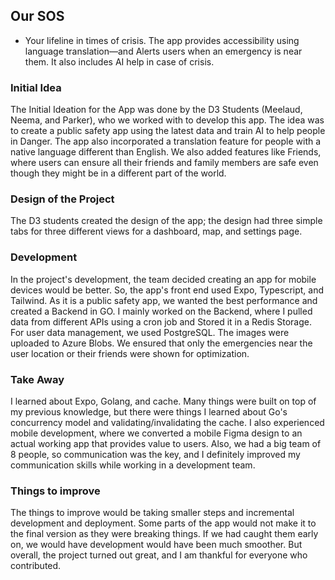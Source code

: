 ## Our SOS


- Your lifeline in times of crisis. The app provides accessibility using language translation—and Alerts users when an emergency is near them. It also includes AI help in case of crisis.

### Initial Idea
The Initial Ideation for the App was done by the D3 Students (Meelaud, Neema, and Parker), who we worked with to develop this app. The idea was to create a public safety app using the latest data and train AI to help people in Danger. The app also incorporated a translation feature for people with a native language different than English. We also added features like Friends, where users can ensure all their friends and family members are safe even though they might be in a different part of the world.

### Design of the Project
The D3 students created the design of the app; the design had three simple tabs for three different views for a dashboard, map, and settings page.

### Development
In the project's development, the team decided creating an app for mobile devices would be better. So, the app's front end used Expo, Typescript, and Tailwind. As it is a public safety app, we wanted the best performance and created a Backend in GO. I mainly worked on the Backend, where I pulled data from different APIs using a cron job and Stored it in a Redis Storage. For user data management, we used PostgreSQL. The images were uploaded to Azure Blobs. We ensured that only the emergencies near the user location or their friends were shown for optimization.

### Take Away
I learned about Expo, Golang, and cache. Many things were built on top of my previous knowledge, but there were things I learned about Go's concurrency model and validating/invalidating the cache. I also experienced mobile development, where we converted a mobile Figma design to an actual working app that provides value to users. Also, we had a big team of 8 people, so communication was the key, and I definitely improved my communication skills while working in a development team.

### Things to improve
The things to improve would be taking smaller steps and incremental development and deployment. Some parts of the app would not make it to the final version as they were breaking things. If we had caught them early on, we would have development would have been much smoother. But overall, the project turned out great, and I am thankful for everyone who contributed.